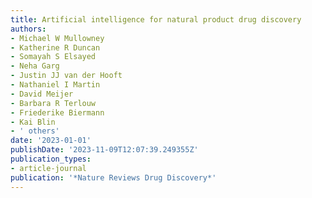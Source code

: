 ```yaml
---
title: Artificial intelligence for natural product drug discovery
authors:
- Michael W Mullowney
- Katherine R Duncan
- Somayah S Elsayed
- Neha Garg
- Justin JJ van der Hooft
- Nathaniel I Martin
- David Meijer
- Barbara R Terlouw
- Friederike Biermann
- Kai Blin
- ' others'
date: '2023-01-01'
publishDate: '2023-11-09T12:07:39.249355Z'
publication_types:
- article-journal
publication: '*Nature Reviews Drug Discovery*'
---
```

